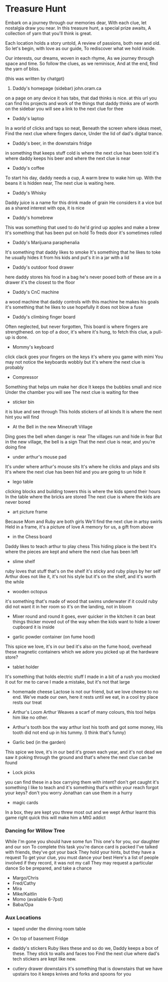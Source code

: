 Treasure Hunt
=============
Embark on a journey through our memories dear,
With each clue, let nostalgia draw you near.
In this treasure hunt, a special prize awaits,
A collection of yarn that you'll think is great.

Each location holds a story untold,
A review of passions, both new and old.
So let's begin, with love as our guide,
To rediscover what we hold inside.

Our interests, our dreams, woven in each rhyme,
As we journey through space and time.
So follow the clues, as we reminisce,
And at the end, find the yarn of bliss.

(this was written by chatgpt)


1) Daddy's homepage (sidebar) john.oram.ca

on a page on any device
it has tabs, that dad thinks is nice.
at this url you can find his projects and work
of the things that daddy thinks are of worth
on the sidebar you will see
a link to the next clue for thee

- Daddy's laptop

In a world of clicks and taps so neat,
Beneath the screen where ideas meet,
Find the next clue where fingers dance,
Under the lid of dad's digital trance.

- Daddy's beer, in the downstairs fridge

in something that keeps stuff cold
is where the next clue has been told
it's where daddy keeps his beer
and where the next clue is near

- Daddy's coffee

To start his day, daddy needs a cup,
A warm brew to wake him up.
With the beans it is hidden near,
The next clue is waiting here.

- Daddy's Whisky

Daddy juice is a name
for this drink made of grain
He considers it a vice
but as a shared interest with opa, it is nice

- Daddy's homebrew

This was something that used to do
he'd grind up apples and make a brew
It's something that has been put on hold
To freds door it's sometimes rolled

- Daddy's Marijuana paraphenalia

It's something that daddy likes to smoke
It's something that he likes to toke
he usually hides it from his kids
and put's it in a jar with a lid

- Daddy's outdoor food drawer

here daddy stores his food
in a bag he's never pooed
both of these are in a drawer
it's the closest to the floor

- Daddy's CnC machine

a wood machine that daddy controls
with this machine he makes his goals
it's something that he likes to use
hopefully it does not blow a fuse

- Daddy's climbing finger board

Often neglected, but never forgotten,
This board is where fingers are strengthened.
on top of a door, it's where it's hung,
to fetch this clue, a pull-up is done.

- Mommy's keyboard

click clack goes your fingers on the keys
it's where you game with mimi
You may not notice the keyboards wobbly
but it's where the next clue is probably

- Compressor

Something that helps um make her dice
It keeps the bubbles small and nice
Under the chamber you will see
The next clue is waiting for thee

- sticker bin

it is blue
and see through
This holds stickers of all kinds
It is where the next hint you will find

- At the Bell in the new Minecraft Village

Ding goes the bell when danger is near
The villages run and hide in fear
But in the new village, the bell is a sign
That the next clue is near, and you're doing fine

- under arthur's mouse pad

It's under where arthur's mouse sits
It's where he clicks and plays and sits
It's where the next clue has been hid
and you are going to un hide it

- lego table

clicking blocks and building towers
this is where the kids spend their hours
In the table where the bricks are stored
The next clue is where the kids are never bored

- art picture frame

Because Mom and Ruby are both girls
We'll find the next clue in artsy swirls
Held in a frame, it's a picture of love
A memory for us, a gift from above

- in the Chess board

Daddy likes to teach arthur to play chess
This hiding place is the best
It's where the pieces are kept
and where the next clue has been left

- slime shelf

ruby loves that stuff that's on the shelf
it's sticky and ruby plays by her self
Arthur does not like it, it's not his style
but it's on the shelf, and it's worth the while

- wooden octopus

it's something that's made of wood
that swims underwater if it could
ruby did not want it in her room
so it's on the landing, not in bloom

- Mixer
round and round it goes, ever quicker
in the kitchen it can beat things thicker
moved out of the way when the kids want to hide
a lower cupboard it is inside

- garlic powder container (on fume hood)

This spice we love, it's in our bed
it's also on the fume hood, overhead
these magnetic containers which we adore
you picked up at the hardware store?

- tablet holder

It's something that holds electric stuff
I made in a bit of a rush
you mocked it out for me to carve
I made a mistake, but it's not that large

- homemade cheese
  Lactose is not our friend, but we love cheese to no end.
  We've made our own, here it rests until we eat,
  in a cool try place rests our treat

- Arthur's Loom
  Arthur Weaves a scarf of many colours,
  this tool helps him like no other.

- Arthur's tooth box
  the way arthur lost his tooth and got some money,
  His tooth did not end up in his tummy. (I think that's funny)

- Garlic bed (in the garden)

This spice we love, it's in our bed
it's grown each year, and it's not dead
we saw it poking through the ground
and that's where the next clue can be found

- Lock picks

you can find these in a box
carrying them with intent? don't get caught
it's something I like to teach
and it's something that's within your reach
forgot your keys? don't you worry
Jonathan can use them in a hurry

- magic cards

In a box, they are kept
you threw most out and we wept
Arthur learnt this game right quick
this will make him a MtG addict

### Dancing for Willow Tree
While I'm gone you should have some fun
This one's for you, our daughter and our son
To complete this task you're dance card is packed
I've talked with friends, they've got your back
They hold your hints, but they have a request
To get your clue, you must dance your best
Here's a list of people involved
if they record, it was not my call
They may request a particular dance
So be prepared, and take a chance

- Margo/Chris
- Fred/Cathy
- Mira
- Mike/Kaitlin
- Momo (available 6-7pst)
- Baba/Opa


### Aux Locations
- taped under the dinning room table
- On top of basement Fridge


- daddy's stickers
Ruby likes these and so do we,
Daddy keeps a box of these. 
They stick to walls and faces too
Find the next clue where dad's tech stickers are kept like new.

- cutlery drawer downstairs
it's something that is downstairs that we have upstairs too
it keeps knives and forks and spoons for you